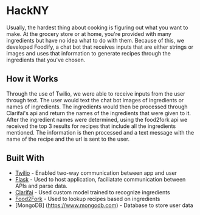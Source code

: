 # HackNY

Usually, the hardest thing about cooking is figuring out what you want to make. At the grocery store or at home, you're provided with many ingredients but have no idea what to do with them. 
Because of this, we developed Foodify, a chat bot that receives inputs that are either strings or images and uses that information to generate recipes through the ingredients that you've chosen.

## How it Works

Through the use of Twilio, we were able to receive inputs from the user through text. The user would text the chat bot images of ingredients or names of ingredients.
The ingredients would then be processed through Clarifai's api and return the names of the ingredients that were given to it. After the ingredient names were determined, 
using the food2fork api we received the top 3 results for recipes that include all the ingredients mentioned. 
The information is then processed and a text message with the name of the recipe and the url is sent to the user.

## Built With
* [Twilio](https://www.twilio.com/sms/api) - Enabled two-way communication between app and user
* [Flask](http://flask.pocoo.org/) - Used to host application, faciliatate communication between APIs and parse data.
* [Clarifai](https://www.clarifai.com/) - Used custom model trained to recognize ingredients
* [Food2Fork](https://food2fork.com/about/api) - Used to lookup recipes based on ingredients
* [MongoDB] (https://www.mongodb.com) - Database to store user data
